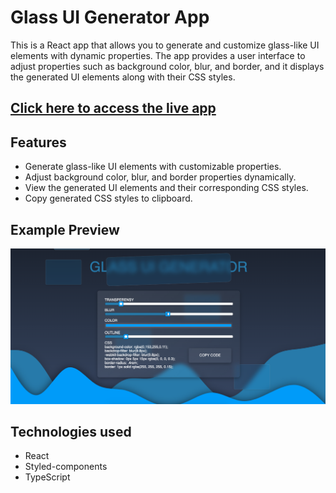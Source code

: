 # Glass UI Generator App

This is a React app that allows you to generate and customize glass-like UI elements with dynamic properties. The app provides a user interface to adjust properties such as background color, blur, and border, and it displays the generated UI elements along with their CSS styles.

## [Click here to access the live app](https://chrysidoidea.github.io/UI-Glass-Generator/)

## Features

- Generate glass-like UI elements with customizable properties.
- Adjust background color, blur, and border properties dynamically.
- View the generated UI elements and their corresponding CSS styles.
- Copy generated CSS styles to clipboard.
## Example Preview
![Example](/public/images/example.png)
## 
## Technologies used
* React
* Styled-components
* TypeScript